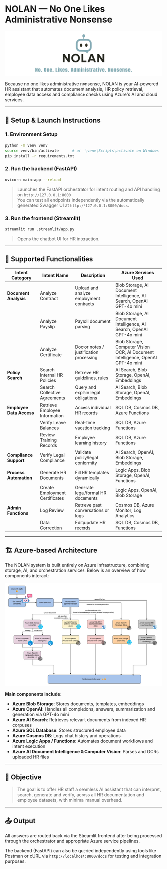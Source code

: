 
# NOLAN — No One Likes Administrative Nonsense

![NOLAN Banner](./assets/banner_nolan.jpg)

Because no one likes administrative nonsense, NOLAN is your AI-powered HR assistant that automates document analysis, HR policy retrieval, employee data access and compliance checks using Azure's AI and cloud services.

---

## 🔧 Setup & Launch Instructions

### 1. Environment Setup

```bash
python -m venv venv
source venv/bin/activate      # or .\venv\Scripts\activate on Windows
pip install -r requirements.txt
```

### 2. Run the backend (FastAPI)

```bash
uvicorn main:app --reload
```

> Launches the FastAPI orchestrator for intent routing and API handling on `http://127.0.0.1:8000`  
> You can test all endpoints independently via the automatically generated Swagger UI at `http://127.0.0.1:8000/docs`.

### 3. Run the frontend (Streamlit)

```bash
streamlit run .streamlit/app.py
```

> Opens the chatbot UI for HR interaction.

---

## 🧠 Supported Functionalities

| Intent Category          | Intent Name                        | Description                                                  | Azure Services Used                                                                                 |
|--------------------------|------------------------------------|--------------------------------------------------------------|------------------------------------------------------------------------------------------------------|
| **Document Analysis**    | Analyze Contract                   | Upload and analyze employment contracts                      | Blob Storage, AI Document Intelligence, AI Search, OpenAI GPT-4o mini                                |
|                          | Analyze Payslip                    | Payroll document parsing                                     | Blob Storage, AI Document Intelligence, AI Search, OpenAI GPT-4o mini                                |
|                          | Analyze Certificate                | Doctor notes / justification processing                      | Blob Storage, Computer Vision OCR, AI Document Intelligence, OpenAI GPT-4o mini                      |
| **Policy Search**        | Search Internal HR Policies        | Retrieve HR guidelines, rules                                | AI Search, Blob Storage, OpenAI, Embeddings                                                          |
|                          | Search Collective Agreements       | Query and explain legal obligations                          | AI Search, Blob Storage, OpenAI, Embeddings                                                          |
| **Employee Data Access** | Retrieve Employee Information      | Access individual HR records                                 | SQL DB, Cosmos DB, Azure Functions                                                                   |
|                          | Verify Leave Balances              | Real-time vacation tracking                                  | SQL DB, Azure Functions                                                                              |
|                          | Review Training Records            | Employee learning history                                    | SQL DB, Azure Functions                                                                              |
| **Compliance Support**   | Verify Legal Compliance            | Validate policy/legal conformity                             | AI Search, OpenAI, Blob Storage, Embeddings                                                          |
| **Process Automation**   | Generate HR Documents              | Fill HR templates dynamically                                | Logic Apps, Blob Storage, OpenAI, Functions                                                          |
|                          | Create Employment Certificates     | Generate legal/formal HR documents                           | Logic Apps, OpenAI, Blob Storage                                                                     |
| **Admin Functions**      | Log Review                         | Retrieve past conversations or logs                          | Cosmos DB, Azure Monitor, Log Analytics                                                              |
|                          | Data Correction                    | Edit/update HR records                                       | SQL DB, Cosmos DB, Functions                                                                         |

---

## 🏗️ Azure-based Architecture

The NOLAN system is built entirely on Azure infrastructure, combining storage, AI, and orchestration services. Below is an overview of how components interact:

![NOLAN Architecture](./assets/NOLAN_diagram.jpg)

**Main components include:**

- **Azure Blob Storage**: Stores documents, templates, embeddings
- **Azure OpenAI**: Handles all completions, answers, summarization and generation via GPT-4o mini
- **Azure AI Search**: Retrieves relevant documents from indexed HR corpuses
- **Azure SQL Database**: Stores structured employee data
- **Azure Cosmos DB**: Logs chat history and operations
- **Azure Logic Apps / Functions**: Automates document workflows and intent execution
- **Azure AI Document Intelligence & Computer Vision**: Parses and OCRs uploaded HR files

---

## 🎯 Objective

> The goal is to offer HR staff a seamless AI assistant that can interpret, search, generate and verify, across all HR documentation and employee datasets, with minimal manual overhead.

---

## 📤 Output

All answers are routed back via the Streamlit frontend after being processed through the orchestrator and appropriate Azure service pipelines.

The backend (FastAPI) can also be queried independently using tools like Postman or cURL via `http://localhost:8000/docs` for testing and integration purposes.
